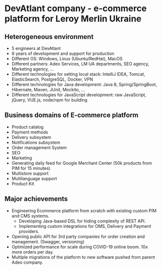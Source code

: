 # DevAtlant company - e-commerce platform for Leroy Merlin Ukraine
## Heterogeneous environment
 * 5 engineers at DevAtlant
 * 6 years of development and support for production
 * Different OS: Windows, Linux (Ubuntu/RedHat), MacOS
 * Different partners: Adeo Services, LM UA departments, SEO agency, Marketing agency, ...
 * Different technologies for setting local stack: IntelliJ IDEA, Tomcat, ElasticSearch, PostgreSQL, Docker, VPN
 * Different technologies for Java development: Java 8, Spring/SpringBoot, Hibernate, Maven, JUnit, Mockito, ...
 * Different technologies for JavaScript development: raw JavaScript, jQuery, VUE.js, node/npm for building

## Business domains of E-commerce platform
 * Product catalog
 * Payment methods
 * Delivery subsystem
 * Notifications subsystem
 * Order management System
 * SEO
 * Marketing
 * Generating daily feed for Google Merchant Center (50k products from PIM for 15 minutes)
 * Multistore support
 * Multilanguage support
 * Product Kit

## Major achievements
 * Engineering Ecommerce platform from scratch with existing custom PIM and CMS systems. 
   * Developing Java-based DSL for hiding complexity of REST API.
   * Implementing custom integrations for OMS, Delivery and Payment providers.
 * Opening public API for 3rd party companies for order creation and management. (Swagger, versioning)
 * Optimized performance for scale during COVID-19 online boom. 10x more orders per day.
 * Multiple migrations of the platform to new software pushed from parent Adeo company.
